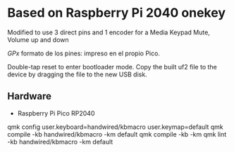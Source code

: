 # Based on Raspberry Pi 2040 onekey

Modified to use 3 direct pins and 1 encoder
for a Media Keypad Mute, Volume up and down 

*GPx* formato de los pines: impreso en el propio Pico.

Double-tap reset to enter bootloader mode. Copy the built uf2 file to the device by dragging the file to the new USB disk.

## Hardware

* Raspberry Pi Pico RP2040

qmk config user.keyboard=handwired/kbmacro user.keymap=default
qmk compile -kb handwired/kbmacro -km default
qmk compile -kb <keyboard> -km <keymap>
qmk lint  -kb handwired/kbmacro -km default
